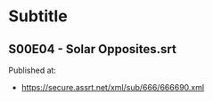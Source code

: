 # Subtitle

## S00E04 - Solar Opposites.srt

Published at:
* https://secure.assrt.net/xml/sub/666/666690.xml
